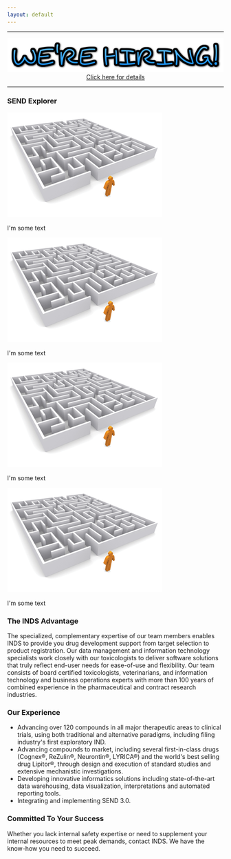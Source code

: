 ```yaml
---
layout: default
---
```


<div style="text-align:center">
<hr>
<a href="http://inds-inc.com/2016/02/03/we-hiring/"><img src="/assets/images/we-are-hiring.png"></a><br>
<a href="http://inds-inc.com/2016/02/03/we-hiring/">Click here for details</a>
<hr>
</div>

### SEND Explorer

<div class="pure-g">
  <div class="pure-u-1-2">
    <a href="/assets/images/maze.png" 
       data-lightbox="image-1"> 
      <img class="thumbsize" src="/assets/images/maze.png" alt="" />
    </a>
    <p>I'm some text</p>
  </div>
  <div class="pure-u-1-2">
    <a href="/assets/images/maze.png" 
       data-lightbox="image-2"> 
      <img class="thumbsize" src="/assets/images/maze.png" alt="" />
    </a>
    <p>I'm some text</p>
  </div>
  <div class="pure-u-1-2">
    <a href="/assets/images/maze.png" 
       data-lightbox="image-3"> 
      <img class="thumbsize" src="/assets/images/maze.png" alt="" />
    </a>
    <p>I'm some text</p>
  </div>
  <div class="pure-u-1-2">
    <a href="/assets/images/maze.png" 
       data-lightbox="image-4"> 
      <img class="thumbsize" src="/assets/images/maze.png" alt="" />
    </a>
    <p>I'm some text</p>
  </div>
</div>


### The INDS Advantage

The specialized, complementary expertise of our team members enables INDS to
provide you drug development support from target selection to product
registration. Our data management and information technology specialists work
closely with our toxicologists to deliver software solutions that truly reflect
end-user needs for ease-of-use and flexibility. Our team consists of board
certified toxicologists, veterinarians, and information technology and business
operations experts with more than 100 years of combined experience in the
pharmaceutical and contract research industries.

### Our Experience

-   Advancing over 120 compounds in all major therapeutic areas to clinical
    trials, using both traditional and alternative paradigms, including filing
    industry's first exploratory IND.
-   Advancing compounds to market, including several first-in-class drugs
    (Cognex®, ReZulin®, Neurontin®, LYRICA®) and the world's best selling drug
    Lipitor®, through design and execution of standard studies and extensive
    mechanistic investigations.
-   Developing innovative informatics solutions including state-of-the-art data
    warehousing, data visualization, interpretations and automated
    reporting tools.
-   Integrating and implementing SEND 3.0.

### Committed To Your Success

Whether you lack internal safety expertise or need to supplement your internal
resources to meet peak demands, contact INDS. We have the know-how you need to
succeed.
